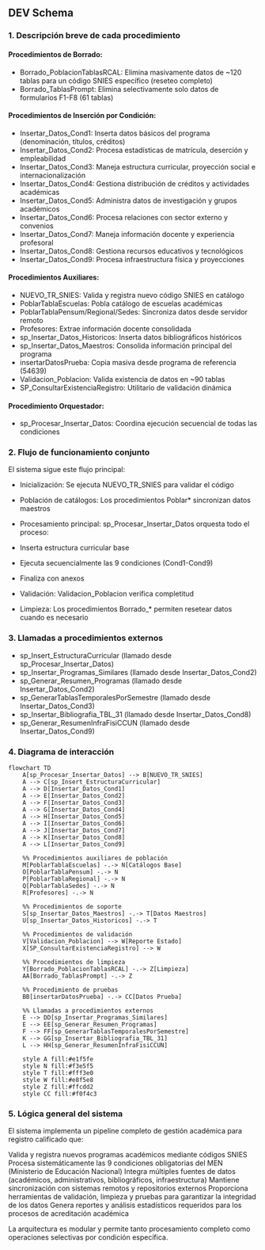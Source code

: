 ## DEV Schema

### 1. Descripción breve de cada procedimiento
#### Procedimientos de Borrado:

- Borrado_PoblacionTablasRCAL: Elimina masivamente datos de ~120 tablas para un código SNIES específico (reseteo completo)
- Borrado_TablasPrompt: Elimina selectivamente solo datos de formularios F1-F8 (61 tablas)

#### Procedimientos de Inserción por Condición:

- Insertar_Datos_Cond1: Inserta datos básicos del programa (denominación, títulos, créditos)
- Insertar_Datos_Cond2: Procesa estadísticas de matrícula, deserción y empleabilidad
- Insertar_Datos_Cond3: Maneja estructura curricular, proyección social e internacionalización
- Insertar_Datos_Cond4: Gestiona distribución de créditos y actividades académicas
- Insertar_Datos_Cond5: Administra datos de investigación y grupos académicos
- Insertar_Datos_Cond6: Procesa relaciones con sector externo y convenios
- Insertar_Datos_Cond7: Maneja información docente y experiencia profesoral
- Insertar_Datos_Cond8: Gestiona recursos educativos y tecnológicos
- Insertar_Datos_Cond9: Procesa infraestructura física y proyecciones

#### Procedimientos Auxiliares:

- NUEVO_TR_SNIES: Valida y registra nuevo código SNIES en catálogo
- PoblarTablaEscuelas: Pobla catálogo de escuelas académicas
- PoblarTablaPensum/Regional/Sedes: Sincroniza datos desde servidor remoto
- Profesores: Extrae información docente consolidada
- sp_Insertar_Datos_Historicos: Inserta datos bibliográficos históricos
- sp_Insertar_Datos_Maestros: Consolida información principal del programa
- insertarDatosPrueba: Copia masiva desde programa de referencia (54639)
- Validacion_Poblacion: Valida existencia de datos en ~90 tablas
- SP_ConsultarExistenciaRegistro: Utilitario de validación dinámica

#### Procedimiento Orquestador:

- sp_Procesar_Insertar_Datos: Coordina ejecución secuencial de todas las condiciones

### 2. Flujo de funcionamiento conjunto
El sistema sigue este flujo principal:

- Inicialización: Se ejecuta NUEVO_TR_SNIES para validar el código
- Población de catálogos: Los procedimientos Poblar* sincronizan datos maestros
- Procesamiento principal: sp_Procesar_Insertar_Datos orquesta todo el proceso:

-  Inserta estructura curricular base
-  Ejecuta secuencialmente las 9 condiciones (Cond1-Cond9)
-  Finaliza con anexos


- Validación: Validacion_Poblacion verifica completitud
- Limpieza: Los procedimientos Borrado_* permiten resetear datos cuando es necesario

### 3. Llamadas a procedimientos externos

- sp_Insert_EstructuraCurricular (llamado desde sp_Procesar_Insertar_Datos)
- sp_Insertar_Programas_Similares (llamado desde Insertar_Datos_Cond2)
- sp_Generar_Resumen_Programas (llamado desde Insertar_Datos_Cond2)
- sp_GenerarTablasTemporalesPorSemestre (llamado desde Insertar_Datos_Cond3)
- sp_Insertar_Bibliografia_TBL_31 (llamado desde Insertar_Datos_Cond8)
- sp_Generar_ResumenInfraFisiCCUN (llamado desde Insertar_Datos_Cond9)

### 4. Diagrama de interacción

```mermaid
flowchart TD
    A[sp_Procesar_Insertar_Datos] --> B[NUEVO_TR_SNIES]
    A --> C[sp_Insert_EstructuraCurricular]
    A --> D[Insertar_Datos_Cond1]
    A --> E[Insertar_Datos_Cond2]
    A --> F[Insertar_Datos_Cond3]
    A --> G[Insertar_Datos_Cond4]
    A --> H[Insertar_Datos_Cond5]
    A --> I[Insertar_Datos_Cond6]
    A --> J[Insertar_Datos_Cond7]
    A --> K[Insertar_Datos_Cond8]
    A --> L[Insertar_Datos_Cond9]
    
    %% Procedimientos auxiliares de población
    M[PoblarTablaEscuelas] -.-> N[Catálogos Base]
    O[PoblarTablaPensum] -.-> N
    P[PoblarTablaRegional] -.-> N
    Q[PoblarTablaSedes] -.-> N
    R[Profesores] -.-> N
    
    %% Procedimientos de soporte
    S[sp_Insertar_Datos_Maestros] -.-> T[Datos Maestros]
    U[sp_Insertar_Datos_Historicos] -.-> T
    
    %% Procedimientos de validación
    V[Validacion_Poblacion] --> W[Reporte Estado]
    X[SP_ConsultarExistenciaRegistro] --> W
    
    %% Procedimientos de limpieza
    Y[Borrado_PoblacionTablasRCAL] -.-> Z[Limpieza]
    AA[Borrado_TablasPrompt] -.-> Z
    
    %% Procedimiento de pruebas
    BB[insertarDatosPrueba] -.-> CC[Datos Prueba]
    
    %% Llamadas a procedimientos externos
    E --> DD[sp_Insertar_Programas_Similares]
    E --> EE[sp_Generar_Resumen_Programas]
    F --> FF[sp_GenerarTablasTemporalesPorSemestre]
    K --> GG[sp_Insertar_Bibliografia_TBL_31]
    L --> HH[sp_Generar_ResumenInfraFisiCCUN]
    
    style A fill:#e1f5fe
    style N fill:#f3e5f5
    style T fill:#fff3e0
    style W fill:#e8f5e8
    style Z fill:#ffcdd2
    style CC fill:#f0f4c3
```

### 5. Lógica general del sistema
El sistema implementa un pipeline completo de gestión académica para registro calificado que:

Valida y registra nuevos programas académicos mediante códigos SNIES
Procesa sistemáticamente las 9 condiciones obligatorias del MEN (Ministerio de Educación Nacional)
Integra múltiples fuentes de datos (académicos, administrativos, bibliográficos, infraestructura)
Mantiene sincronización con sistemas remotos y repositorios externos
Proporciona herramientas de validación, limpieza y pruebas para garantizar la integridad de los datos
Genera reportes y análisis estadísticos requeridos para los procesos de acreditación académica

La arquitectura es modular y permite tanto procesamiento completo como operaciones selectivas por condición específica.